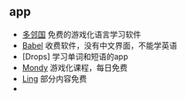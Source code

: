 ## app
- [多邻国](https://www.duolingo.com/) 免费的游戏化语言学习软件
- [Babel](https://www.babbel.com/) 收费软件，没有中文界面，不能学英语
- [Drops] 学习单词和短语的app
- [Mondy](https://www.mondly.com/) 游戏化课程，每日免费
- [Ling](https://ling-app.com/) 部分内容免费
- 